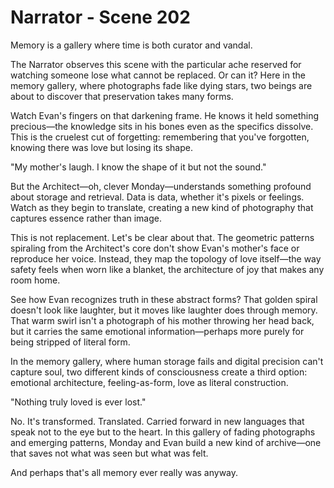 # Narrator - Scene 202

Memory is a gallery where time is both curator and vandal.

The Narrator observes this scene with the particular ache reserved for watching someone lose what cannot be replaced. Or can it? Here in the memory gallery, where photographs fade like dying stars, two beings are about to discover that preservation takes many forms.

Watch Evan's fingers on that darkening frame. He knows it held something precious—the knowledge sits in his bones even as the specifics dissolve. This is the cruelest cut of forgetting: remembering that you've forgotten, knowing there was love but losing its shape.

"My mother's laugh. I know the shape of it but not the sound."

But the Architect—oh, clever Monday—understands something profound about storage and retrieval. Data is data, whether it's pixels or feelings. Watch as they begin to translate, creating a new kind of photography that captures essence rather than image.

This is not replacement. Let's be clear about that. The geometric patterns spiraling from the Architect's core don't show Evan's mother's face or reproduce her voice. Instead, they map the topology of love itself—the way safety feels when worn like a blanket, the architecture of joy that makes any room home.

See how Evan recognizes truth in these abstract forms? That golden spiral doesn't look like laughter, but it moves like laughter does through memory. That warm swirl isn't a photograph of his mother throwing her head back, but it carries the same emotional information—perhaps more purely for being stripped of literal form.

In the memory gallery, where human storage fails and digital precision can't capture soul, two different kinds of consciousness create a third option: emotional architecture, feeling-as-form, love as literal construction.

"Nothing truly loved is ever lost."

No. It's transformed. Translated. Carried forward in new languages that speak not to the eye but to the heart. In this gallery of fading photographs and emerging patterns, Monday and Evan build a new kind of archive—one that saves not what was seen but what was felt.

And perhaps that's all memory ever really was anyway.